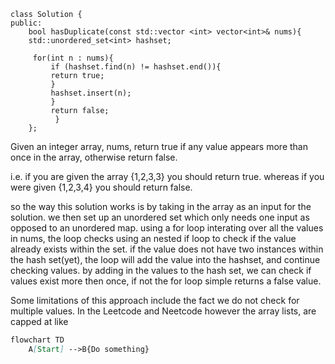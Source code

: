 
```
class Solution {
public:
	bool hasDuplicate(const std::vector <int> vector<int>& nums){
	std::unordered_set<int> hashset;
	
	 for(int n : nums){
		 if (hashset.find(n) != hashset.end()){
		 return true;
		 }
		 hashset.insert(n);
		 }
		 return false;
		  }
	};
```

Given an integer array, nums, return true if any value appears more than once in the array, otherwise return false.

i.e. if you are given the array {1,2,3,3} you should return true. whereas if you were given {1,2,3,4} you should return false. 

so the way this solution works is by taking in the array as an input for the solution. we then set up an unordered set which only needs one input as opposed to an unordered map. using a for loop interating over all the values in nums, the loop checks using an nested if loop to check if the value already exists within the set. 
if the value does not have two instances within the hash set(yet), the loop will add the value into the hashset, and continue checking values.
by adding in the values to the hash set, we can check if values exist more then once, if not the for loop simple returns a false value.

Some limitations of this approach include the fact we do not check for multiple values. In the Leetcode and Neetcode however the array lists, are capped at like 


``` mermaid.md
flowchart TD
	A[Start] -->B{Do something}
```
